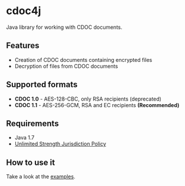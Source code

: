 # cdoc4j
Java library for working with CDOC documents.

## Features
* Creation of CDOC documents containing encrypted files
* Decryption of files from CDOC documents

## Supported formats
* **CDOC 1.0** - AES-128-CBC, only RSA recipients (deprecated)
* **CDOC 1.1** - AES-256-GCM, RSA and EC recipients **(Recommended)**

## Requirements
* Java 1.7 
* [Unlimited Strength Jurisdiction Policy](https://github.com/open-eid/cdoc4j/wiki/Enabling-Unlimited-Strength-Jurisdiction-Policy)

## How to use it
Take a look at the [examples](https://github.com/open-eid/cdoc4j/wiki/Examples-of-how-to-use-it).

